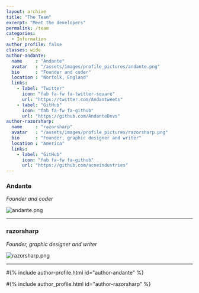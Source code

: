 ```yaml
---
layout: archive
title: "The Team"
excerpt: "Meet the developers"
permalink: /team
categories:
  - Information
author_profile: false
classes: wide
author-andante:
  name     : "Andante"
  avatar   : "/assets/images/profile_pictures/andante.png"
  bio      : "Founder and coder"
  location : "Norfolk, England"
  links:
    - label: "Twitter"
      icon: "fab fa-fw fa-twitter-square"
      url: "https://twitter.com/Andantweets"
    - label: "GitHub"
      icon: "fab fa-fw fa-github"
      url: "https://github.com/AndanteDevs"
author-razorsharp:
  name     : "razorsharp"
  avatar   : "/assets/images/profile_pictures/razorsharp.png"
  bio      : "Founder, graphic designer and writer"
  location : "America"
  links:
    - label: "GitHub"
      icon: "fab fa-fw fa-github"
      url: "https://github.com/acneindustries"
---
```


### **Andante**
*Founder and coder*

![andante.png](https://origami-games.github.io/assets/images/profile_pictures/andante.png)

-----

### **razorsharp**
*Founder, graphic designer and writer*

![razorsharp.png](https://origami-games.github.io/assets/images/profile_pictures/razorsharp.png)

-----

#{% include author-profile.html id="author-andante" %}

#{% include author_profile.html id="author-razorsharp" %}
